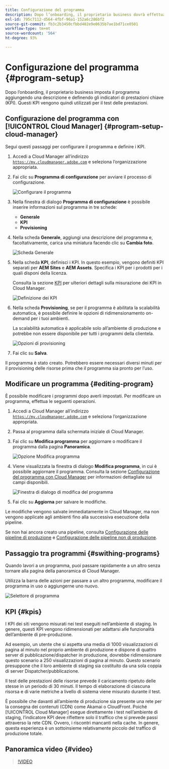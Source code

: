 ```yaml
---
title: Configurazione del programma
description: Dopo l’onboarding, il proprietario business dovrà effettuare una configurazione iniziale del programma.
exl-id: 795c7112-d564-4fbf-96a1-152a6c286bf2
source-git-commit: fb3c2b3450cfbbd402e9e0635b7ae1bd71ce0501
workflow-type: tm+mt
source-wordcount: '564'
ht-degree: 93%

---
```



# Configurazione del programma {#program-setup}

Dopo l’onboarding, il proprietario business imposta il programma aggiungendo una descrizione e definendo gli indicatori di prestazioni chiave (KPI). Questi KPI vengono quindi utilizzati per il test delle prestazioni.

## Configurazione del programma con [!UICONTROL Cloud Manager] {#program-setup-cloud-manager}

Segui questi passaggi per configurare il programma e definire i KPI.

1. Accedi a Cloud Manager all’indirizzo [`https://my.cloudmanager.adobe.com`](https://my.cloudmanager.adobe.com) e seleziona l’organizzazione appropriata.

1. Fai clic su **Programma di configurazione** per avviare il processo di configurazione.

   ![Configurare il programma](/help/assets/set-up-program/setup1.png)

1. Nella finestra di dialogo **Programma di configurazione** è possibile inserire informazioni sul programma in tre schede:

   * **Generale**
   * **KPI**
   * **Provisioning**

1. Nella scheda **Generale**, aggiungi una descrizione del programma e, facoltativamente, carica una miniatura facendo clic su **Cambia foto**.

   ![Scheda Generale](/help/assets/Setup_Program-General.png)

1. Nella scheda **KPI**, definisci i KPI. In questo esempio, vengono definiti KPI separati per **AEM Sites** e **AEM Assets**. Specifica i KPI per i prodotti per i quali disponi della licenza.

   Consulta la sezione [KPI](#kpis) per ulteriori dettagli sulla misurazione dei KPI in Cloud Manager.

   ![Definizione dei KPI](/help/assets/Setup_Program-KPIs.png)

1. Nella scheda **Provisioning**, se per il programma è abilitata la scalabilità automatica, è possibile definire le opzioni di ridimensionamento on-demand per i tuoi ambienti.

   La scalabilità automatica è applicabile solo all’ambiente di produzione e potrebbe non essere disponibile per tutti i programmi della clientela.

   ![Opzioni di provisioning](/help/assets/Setup_Program-Provisioning.png)

1. Fai clic su **Salva**.

Il programma è stato creato. Potrebbero essere necessari diversi minuti per il provisioning delle risorse prima che il programma sia pronto per l’uso.

## Modificare un programma {#editing-program}

È possibile modificare i programmi dopo averli impostati. Per modificare un programma, effettua le seguenti operazioni.

1. Accedi a Cloud Manager all’indirizzo [`https://my.cloudmanager.adobe.com`](https://my.cloudmanager.adobe.com) e seleziona l’organizzazione appropriata.

1. Passa al programma dalla schermata iniziale di Cloud Manager.

1. Fai clic su **Modifica programma** per aggiornare o modificare il programma dalla pagina **Panoramica**.

   ![Opzione Modifica programma](/help/assets/set-up-program/edit-program1.png)

1. Viene visualizzata la finestra di dialogo **Modifica programma**, in cui è possibile aggiornare il programma. Consulta la sezione [Configurazione del programma con Cloud Manager](#program-setup-cloud-manager) per informazioni dettagliate sui campi disponibili.

   ![Finestra di dialogo di modifica del programma](/help/assets/set-up-program/edit-program-general.png)

1. Fai clic su **Aggiorna** per salvare le modifiche.

Le modifiche vengono salvate immediatamente in Cloud Manager, ma non vengono applicate agli ambienti fino alla successiva esecuzione della pipeline.

Se non hai ancora creato una pipeline, consulta [Configurazione delle pipeline di produzione](/help/using/production-pipelines.md) e [Configurazione delle pipeline non di produzione](/help/using/non-production-pipelines.md).

## Passaggio tra programmi {#swithing-programs}

Quando lavori a un programma, puoi passare rapidamente a un altro senza tornare alla pagina della panoramica di Cloud Manager.

Utilizza la barra delle azioni per passare a un altro programma, modificare il programma in uso o aggiungerne uno nuovo.

![Selettore di programma](/help/assets/set-up-program/setup2.png)

## KPI {#kpis}

I KPI dei siti vengono misurati nei test eseguiti nell’ambiente di staging. In genere, questi KPI vengono ridimensionati per adattarsi alle funzionalità dell’ambiente di pre-produzione.

Ad esempio, un utente che si aspetta una media di 1000 visualizzazioni di pagina al minuto nel proprio ambiente di produzione e dispone di quattro server di pubblicazione/dispatcher in produzione, dovrebbe ridimensionare questo scenario a 250 visualizzazioni di pagina al minuto. Questo scenario presuppone che il loro ambiente di staging sia costituito da una sola coppia di server Dispatcher/pubblicazione.

Il test delle prestazioni delle risorse prevede il caricamento ripetuto delle stesse in un periodo di 30 minuti. Il tempo di elaborazione di ciascuna risorsa e di varie metriche a livello di sistema viene misurato durante il test.

È possibile che davanti all’ambiente di produzione sia presente una rete per la consegna dei contenuti (CDN) come Akamai o CloudFront. Poiché [!UICONTROL Cloud Manager] esegue direttamente i test nell’ambiente di staging, l’indicatore KPI deve riflettere solo il traffico che si prevede passi attraverso la rete CDN. Ovvero, i riscontri mancanti nella cache. In genere, questa esperienza è un sottoinsieme relativamente piccolo del traffico di produzione totale.

## Panoramica video {#video}

>[!VIDEO](https://video.tv.adobe.com/v/328126?captions=ita)
